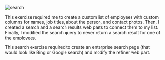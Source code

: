 ![search](https://user-images.githubusercontent.com/14170402/39892632-83eecc7e-545e-11e8-84e7-0a06770e7c50.gif)

This exercise required me to create a custom list of employees with custom columns for names, job titles, about the person, and contact photos.
Then, I created a search and a search results web parts to connect them to my list. 
Finally, I modified the search query to never return a search result for one of the employees. 



This search exercise required to create an enterprise search page (that would look like Bing or Google search) and modify the refiner web part. 

